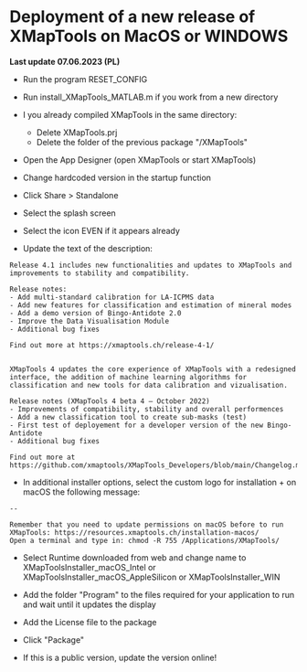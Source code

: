 # Deployment of a new release of XMapTools on MacOS or WINDOWS

__Last update 07.06.2023 (PL)__



- Run the program RESET_CONFIG
- Run install_XMapTools_MATLAB.m if you work from a new directory

- I you already compiled XMapTools in the same directory: 
  - Delete XMapTools.prj
  - Delete the folder of the previous package "/XMapTools"

- Open the App Designer (open XMapTools or start XMapTools)
- Change hardcoded version in the startup function 
- Click Share > Standalone

- Select the splash screen
- Select the icon EVEN if it appears already

- Update the text of the description: 

```
Release 4.1 includes new functionalities and updates to XMapTools and improvements to stability and compatibility. 

Release notes:
- Add multi-standard calibration for LA-ICPMS data
- Add new features for classification and estimation of mineral modes
- Add a demo version of Bingo-Antidote 2.0
- Improve the Data Visualisation Module
- Additional bug fixes

Find out more at https://xmaptools.ch/release-4-1/


XMapTools 4 updates the core experience of XMapTools with a redesigned interface, the addition of machine learning algorithms for classification and new tools for data calibration and vizualisation.

Release notes (XMapTools 4 beta 4 – October 2022)
- Improvements of compatibility, stability and overall performences 
- Add a new classification tool to create sub-masks (test)
- First test of deployement for a developer version of the new Bingo-Antidote
- Additional bug fixes

Find out more at https://github.com/xmaptools/XMapTools_Developers/blob/main/Changelog.md
```
 
- In additional installer options, select the custom logo for installation + on macOS the following message: 

```
--
  
Remember that you need to update permissions on macOS before to run XMapTools: https://resources.xmaptools.ch/installation-macos/
Open a terminal and type in: chmod -R 755 /Applications/XMapTools/
```

- Select Runtime downloaded from web and change name to XMapToolsInstaller_macOS_Intel or XMapToolsInstaller_macOS_AppleSilicon or XMapToolsInstaller_WIN

- Add the folder "Program" to the files required for your application to run and wait until it updates the display

- Add the License file to the package

- Click "Package"

- If this is a public version, update the version online!  
